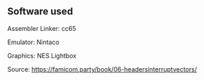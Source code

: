 ## Software used

Assembler Linker: cc65

Emulator: Nintaco

Graphics: NES Lightbox

Source: https://famicom.party/book/06-headersinterruptvectors/

